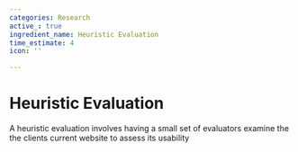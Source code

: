 ```yaml
---
categories: Research
active_: true
ingredient_name: Heuristic Evaluation
time_estimate: 4
icon: ''

---
```

# **Heuristic Evaluation**

A heuristic evaluation involves having a small set of evaluators examine the the clients current website to assess its usability